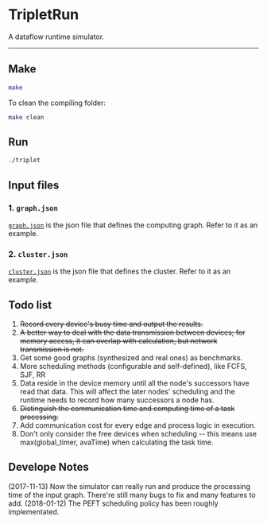 # TripletRun
A dataflow runtime simulator.

------

## Make
```bash
make
```

To clean the compiling folder:
```bash
make clean
```

## Run
```bash
./triplet
```

## Input files

### 1. `graph.json`

[`graph.json`](graph.json) is the json file that defines the computing graph. Refer to it as an example.

### 2. `cluster.json`

[`cluster.json`](cluster.json) is the json file that defines the cluster. Refer to it as an example.

## Todo list
1. ~~Record every device's busy time and output the results.~~
2. ~~A better way to deal with the data transmission between devices; for memory access, it can overlap with calculation, but network transmission is not.~~
3. Get some good graphs (synthesized and real ones) as benchmarks.
4. More scheduling methods (configurable and self-defined), like FCFS, SJF, RR
5. Data reside in the device memory until all the node's successors have read that data. This will affect the later nodes' scheduling and the runtime needs to record how many successors a node has.
6. ~~Distinguish the communication time and computing time of a task processing.~~
7. Add communication cost for every edge and process logic in execution.
8. Don't only consider the free devices when scheduling -- this means use max(global_timer, avaTime) when calculating the task time.

## Develope Notes
(2017-11-13) Now the simulator can really run and produce the processing time of the input graph. There're still many bugs to fix and many features to add.
(2018-01-12) The PEFT scheduling policy has been roughly implementated.
